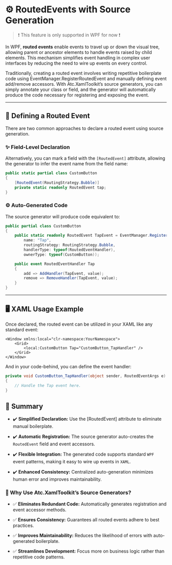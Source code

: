 # ⚙️ RoutedEvents with Source Generation

> ❗ This feature is only supported in WPF for now ❗

In WPF, **routed events** enable events to travel up or down the visual tree, allowing parent or ancestor elements to handle events raised by child elements. This mechanism simplifies event handling in complex user interfaces by reducing the need to wire up events on every control.

Traditionally, creating a routed event involves writing repetitive boilerplate code using EventManager.RegisterRoutedEvent and manually defining event add/remove accessors. With Atc.XamlToolkit’s source generators, you can simply annotate your class or field, and the generator will automatically produce the code necessary for registering and exposing the event.

---

## 🚀 Defining a Routed Event

There are two common approaches to declare a routed event using source generation.

### ✨ Field-Level Declaration

Alternatively, you can mark a field with the `[RoutedEvent]` attribute, allowing the generator to infer the event name from the field name:

```csharp
public static partial class CustomButton
{
    [RoutedEvent(RoutingStrategy.Bubble)]
    private static readonly RoutedEvent tap;
}
```

### ⚙️ Auto-Generated Code

The source generator will produce code equivalent to:

```csharp
public partial class CustomButton
{
    public static readonly RoutedEvent TapEvent = EventManager.RegisterRoutedEvent(
        name: "Tap",
        routingStrategy: RoutingStrategy.Bubble,
        handlerType: typeof(RoutedEventHandler),
        ownerType: typeof(CustomButton));

    public event RoutedEventHandler Tap
    {
        add => AddHandler(TapEvent, value);
        remove => RemoveHandler(TapEvent, value);
    }
}
```

---

## 🖥️ XAML Usage Example

Once declared, the routed event can be utilized in your XAML like any standard event:

```xaml
<Window xmlns:local="clr-namespace:YourNamespace">
    <Grid>
        <local:CustomButton Tap="CustomButton_TapHandler" />
    </Grid>
</Window>
```

And in your code-behind, you can define the event handler:

```csharp
private void CustomButton_TapHandler(object sender, RoutedEventArgs e)
{
    // Handle the Tap event here.
}
```

## 📌 Summary

- ✔️ **Simplified Declaration:** Use the [RoutedEvent] attribute to eliminate manual boilerplate.

- ✔️ **Automatic Registration:** The source generator auto-creates the `RoutedEvent` field and event accessors.

- ✔️ **Flexible Integration:** The generated code supports standard `WPF` event patterns, making it easy to wire up events in `XAML`.

- ✔️ **Enhanced Consistency:** Centralized auto-generation minimizes human error and improves maintainability.

### 🚀 Why Use Atc.XamlToolkit’s Source Generators?

- ✅ **Eliminates Redundant Code:** Automatically generates registration and event accessor methods.

- ✅ **Ensures Consistency:** Guarantees all routed events adhere to best practices.

- ✅ **Improves Maintainability:** Reduces the likelihood of errors with auto-generated boilerplate.

- ✅ **Streamlines Development:** Focus more on business logic rather than repetitive code patterns.
